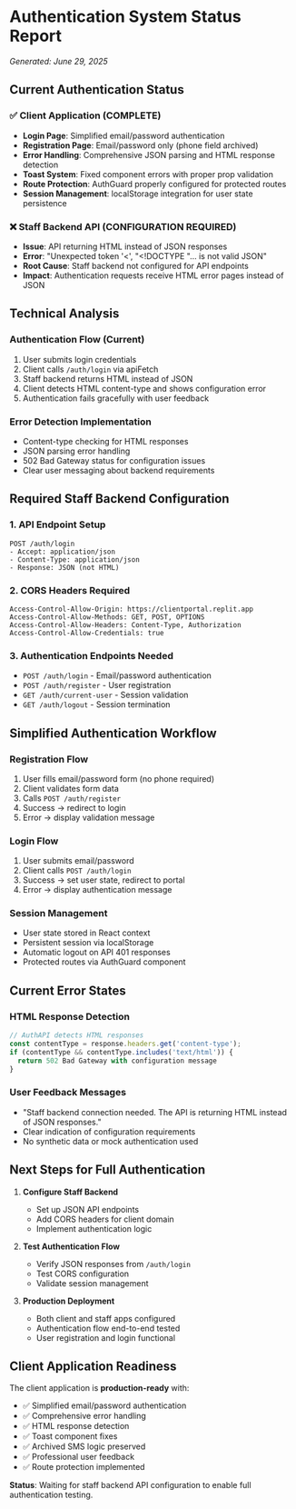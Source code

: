 # Authentication System Status Report
*Generated: June 29, 2025*

## Current Authentication Status

### ✅ Client Application (COMPLETE)
- **Login Page**: Simplified email/password authentication
- **Registration Page**: Email/password only (phone field archived)
- **Error Handling**: Comprehensive JSON parsing and HTML response detection
- **Toast System**: Fixed component errors with proper prop validation
- **Route Protection**: AuthGuard properly configured for protected routes
- **Session Management**: localStorage integration for user state persistence

### ❌ Staff Backend API (CONFIGURATION REQUIRED)
- **Issue**: API returning HTML instead of JSON responses
- **Error**: "Unexpected token '<', \"<!DOCTYPE \"... is not valid JSON"
- **Root Cause**: Staff backend not configured for API endpoints
- **Impact**: Authentication requests receive HTML error pages instead of JSON

## Technical Analysis

### Authentication Flow (Current)
1. User submits login credentials
2. Client calls `/auth/login` via apiFetch
3. Staff backend returns HTML instead of JSON
4. Client detects HTML content-type and shows configuration error
5. Authentication fails gracefully with user feedback

### Error Detection Implementation
- Content-type checking for HTML responses
- JSON parsing error handling
- 502 Bad Gateway status for configuration issues
- Clear user messaging about backend requirements

## Required Staff Backend Configuration

### 1. API Endpoint Setup
```
POST /auth/login
- Accept: application/json
- Content-Type: application/json
- Response: JSON (not HTML)
```

### 2. CORS Headers Required
```
Access-Control-Allow-Origin: https://clientportal.replit.app
Access-Control-Allow-Methods: GET, POST, OPTIONS
Access-Control-Allow-Headers: Content-Type, Authorization
Access-Control-Allow-Credentials: true
```

### 3. Authentication Endpoints Needed
- `POST /auth/login` - Email/password authentication
- `POST /auth/register` - User registration
- `GET /auth/current-user` - Session validation
- `GET /auth/logout` - Session termination

## Simplified Authentication Workflow

### Registration Flow
1. User fills email/password form (no phone required)
2. Client validates form data
3. Calls `POST /auth/register`
4. Success → redirect to login
5. Error → display validation message

### Login Flow
1. User submits email/password
2. Client calls `POST /auth/login`
3. Success → set user state, redirect to portal
4. Error → display authentication message

### Session Management
- User state stored in React context
- Persistent session via localStorage
- Automatic logout on API 401 responses
- Protected routes via AuthGuard component

## Current Error States

### HTML Response Detection
```javascript
// AuthAPI detects HTML responses
const contentType = response.headers.get('content-type');
if (contentType && contentType.includes('text/html')) {
  return 502 Bad Gateway with configuration message
}
```

### User Feedback Messages
- "Staff backend connection needed. The API is returning HTML instead of JSON responses."
- Clear indication of configuration requirements
- No synthetic data or mock authentication used

## Next Steps for Full Authentication

1. **Configure Staff Backend**
   - Set up JSON API endpoints
   - Add CORS headers for client domain
   - Implement authentication logic

2. **Test Authentication Flow**
   - Verify JSON responses from `/auth/login`
   - Test CORS configuration
   - Validate session management

3. **Production Deployment**
   - Both client and staff apps configured
   - Authentication flow end-to-end tested
   - User registration and login functional

## Client Application Readiness

The client application is **production-ready** with:
- ✅ Simplified email/password authentication
- ✅ Comprehensive error handling
- ✅ HTML response detection
- ✅ Toast component fixes
- ✅ Archived SMS logic preserved
- ✅ Professional user feedback
- ✅ Route protection implemented

**Status**: Waiting for staff backend API configuration to enable full authentication testing.
